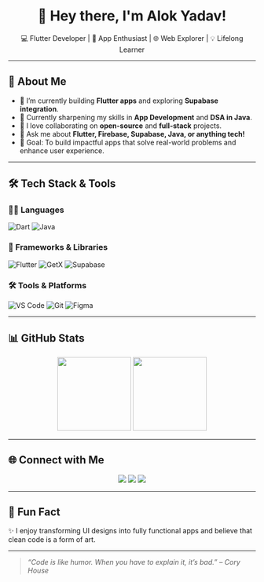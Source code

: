 <h1 align="center">👋 Hey there, I'm Alok Yadav!</h1>

<p align="center">
  💻 Flutter Developer | 📱 App Enthusiast | 🌐 Web Explorer | 💡 Lifelong Learner
</p>

---

## 🚀 About Me

- 🔭 I’m currently building **Flutter apps** and exploring **Supabase integration**.
- 🌱 Currently sharpening my skills in **App Development** and **DSA in Java**.
- 👯 I love collaborating on **open-source** and **full-stack** projects.
- 💬 Ask me about **Flutter, Firebase, Supabase, Java, or anything tech!**
- 🎯 Goal: To build impactful apps that solve real-world problems and enhance user experience.

---

## 🛠️ Tech Stack & Tools

### 👨‍💻 Languages
![Dart](https://img.shields.io/badge/Dart-0175C2?style=for-the-badge&logo=dart&logoColor=white)
![Java](https://img.shields.io/badge/Java-ED8B00?style=for-the-badge&logo=openjdk&logoColor=white)

### 📱 Frameworks & Libraries
![Flutter](https://img.shields.io/badge/Flutter-02569B?style=for-the-badge&logo=flutter&logoColor=white)
![GetX](https://img.shields.io/badge/GetX-E10098?style=for-the-badge&logo=flutter&logoColor=white)
![Supabase](https://img.shields.io/badge/Supabase-3ECF8E?style=for-the-badge&logo=supabase&logoColor=white)

### 🛠️ Tools & Platforms
![VS Code](https://img.shields.io/badge/VS_Code-007ACC?style=for-the-badge&logo=visual-studio-code&logoColor=white)
![Git](https://img.shields.io/badge/Git-F05032?style=for-the-badge&logo=git&logoColor=white)
![Figma](https://img.shields.io/badge/Figma-F24E1E?style=for-the-badge&logo=figma&logoColor=white)

---

## 📊 GitHub Stats

<p align="center">
  <img src="https://github-readme-stats.vercel.app/api?username=alokyadav686&show_icons=true&theme=radical" height="150"/>
  <img src="https://github-readme-stats.vercel.app/api/top-langs/?username=alokyadav686&layout=compact&theme=radical" height="150"/>
</p>

---

## 🌐 Connect with Me

<p align="center">
  <a href="https://www.linkedin.com/in/alok2005/"><img src="https://img.shields.io/badge/LinkedIn-%230077B5.svg?&style=for-the-badge&logo=linkedin&logoColor=white"/></a>
  <a href="mailto:alokkumaryadav2799@gmail.com"><img src="https://img.shields.io/badge/Gmail-D14836?style=for-the-badge&logo=gmail&logoColor=white"/></a>
  <a href="https://x.com/alok_2799"><img src="https://img.shields.io/badge/Twitter-1DA1F2?style=for-the-badge&logo=twitter&logoColor=white"/></a>
</p>

---

## 🧠 Fun Fact

✨ I enjoy transforming UI designs into fully functional apps and believe that clean code is a form of art.

---

> _“Code is like humor. When you have to explain it, it’s bad.” – Cory House_

